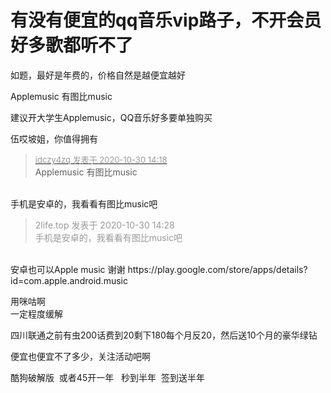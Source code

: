 # 有没有便宜的qq音乐vip路子，不开会员好多歌都听不了


如题，最好是年费的，价格自然是越便宜越好

Applemusic 有图比music

建议开大学生Applemusic，QQ音乐好多要单独购买

伍哎坡姐，你值得拥有

<div class="quote"><blockquote><font size="2"><a href="https://www.hostloc.com/forum.php?mod=redirect&amp;goto=findpost&amp;pid=9375061&amp;ptid=760224" target="_blank"><font color="#999999">idczy4zq 发表于 2020-10-30 14:18</font></a></font><br />
Applemusic 有图比music</blockquote></div><br />
手机是安卓的，我看看有图比music吧<br />


<div class="quote"><blockquote><font color="#999999">2life.top 发表于 2020-10-30 14:28</font><br />
<font color="#999999">手机是安卓的，我看看有图比music吧</font></blockquote></div><br />
安卓也可以Apple music 谢谢 https://play.google.com/store/apps/details?id=com.apple.android.music

用咪咕啊<br />
一定程度缓解<br />


四川联通之前有虫200话费到20剩下180每个月反20，然后送10个月的豪华绿钻<img id="aimg_CmgVg" onclick="zoom(this, this.src, 0, 0, 0)" class="zoom" src="https://cdn.jsdelivr.net/gh/hishis/forum-master/public/images/patch.gif" onmouseover="img_onmouseoverfunc(this)" onload="thumbImg(this)" border="0" alt="" />

便宜也便宜不了多少，关注活动吧啊

酷狗破解版&nbsp;&nbsp;或者45开一年&nbsp; &nbsp;秒到半年&nbsp;&nbsp;签到送半年
